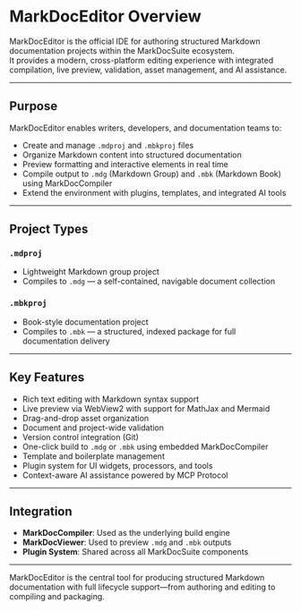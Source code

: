 # MarkDocEditor Overview

MarkDocEditor is the official IDE for authoring structured Markdown documentation projects within the MarkDocSuite ecosystem.</br>
It provides a modern, cross-platform editing experience with integrated compilation, live preview, validation, asset management, and AI assistance.

---

## Purpose

MarkDocEditor enables writers, developers, and documentation teams to:

* Create and manage `.mdproj` and `.mbkproj` files
* Organize Markdown content into structured documentation
* Preview formatting and interactive elements in real time
* Compile output to `.mdg` (Markdown Group) and `.mbk` (Markdown Book) using MarkDocCompiler
* Extend the environment with plugins, templates, and integrated AI tools

---

## Project Types

### `.mdproj`

* Lightweight Markdown group project
* Compiles to `.mdg` — a self-contained, navigable document collection

### `.mbkproj`

* Book-style documentation project
* Compiles to `.mbk` — a structured, indexed package for full documentation delivery

---

## Key Features

* Rich text editing with Markdown syntax support
* Live preview via WebView2 with support for MathJax and Mermaid
* Drag-and-drop asset organization
* Document and project-wide validation
* Version control integration (Git)
* One-click build to `.mdg` or `.mbk` using embedded MarkDocCompiler
* Template and boilerplate management
* Plugin system for UI widgets, processors, and tools
* Context-aware AI assistance powered by MCP Protocol

---

## Integration

* **MarkDocCompiler**: Used as the underlying build engine
* **MarkDocViewer**: Used to preview `.mdg` and `.mbk` outputs
* **Plugin System**: Shared across all MarkDocSuite components

---

MarkDocEditor is the central tool for producing structured Markdown documentation with full lifecycle support—from authoring and editing to compiling and packaging.
